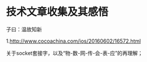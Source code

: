 # 技术文章收集及其感悟
子曰：温故知新

1.http://www.cocoachina.com/ios/20160602/16572.html

关于socket套接字，以及“物-数-网-传-会-表-应”的再理解；